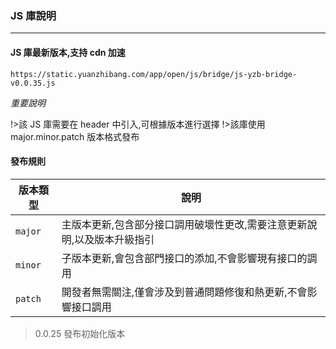 ### JS 庫說明

---

#### JS 庫最新版本,支持 cdn 加速

`https://static.yuanzhibang.com/app/open/js/bridge/js-yzb-bridge-v0.0.35.js`

_重要說明_

!>該 JS 庫需要在 header 中引入,可根據版本進行選擇
!>該庫使用 major.minor.patch 版本格式發布

#### 發布規則

| 版本類型 | 說明                                                                    |
| -------- | ----------------------------------------------------------------------- |
| `major`  | 主版本更新,包含部分接口調用破壞性更改,需要注意更新說明,以及版本升級指引 |
| `minor`  | 子版本更新,會包含部門接口的添加,不會影響現有接口的調用                  |
| `patch`  | 開發者無需關注,僅會涉及到普通問題修復和熱更新,不會影響接口調用          |

> 0.0.25
> 發布初始化版本
